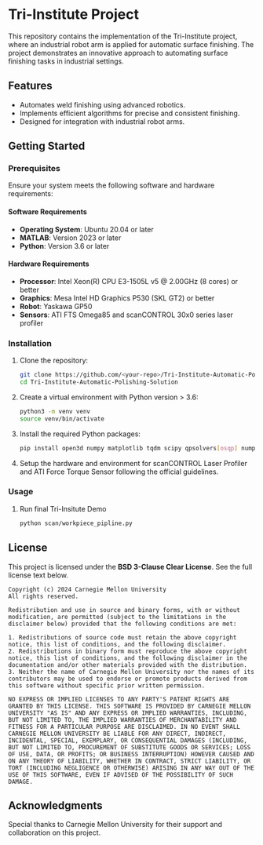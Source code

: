 
# Tri-Institute Project

This repository contains the implementation of the Tri-Institute project, where an industrial robot arm is applied for automatic surface finishing. The project demonstrates an innovative approach to automating surface finishing tasks in industrial settings.

## Features
- Automates weld finishing using advanced robotics.
- Implements efficient algorithms for precise and consistent finishing.
- Designed for integration with industrial robot arms.

## Getting Started

### Prerequisites

Ensure your system meets the following software and hardware requirements:

#### Software Requirements
- **Operating System**: Ubuntu 20.04 or later
- **MATLAB**: Version 2023 or later
- **Python**: Version 3.6 or later

#### Hardware Requirements
- **Processor**: Intel Xeon(R) CPU E3-1505L v5 @ 2.00GHz (8 cores) or better
- **Graphics**: Mesa Intel HD Graphics P530 (SKL GT2) or better
- **Robot**: Yaskawa GP50
- **Sensors**: ATI FTS Omega85 and scanCONTROL 30x0 series laser profiler 


### Installation
1. Clone the repository:
   ```bash
   git clone https://github.com/<your-repo>/Tri-Institute-Automatic-Polishing-Solution.git
   cd Tri-Institute-Automatic-Polishing-Solution
   ```
2. Create a virtual environment with Python version > 3.6:
    ```bash
    python3 -m venv venv
    source venv/bin/activate
    ```
3. Install the required Python packages:
    ```bash
    pip install open3d numpy matplotlib tqdm scipy qpsolvers[osqp] numpy-quaternion ipdb
    ``` 
4. Setup the hardware and environment for scanCONTROL Laser Profiler and ATI Force Torque Sensor following the official guidelines. 


### Usage
1. Run final Tri-Insitute Demo
    ```bash
    python scan/workpiece_pipline.py
    ``` 

## License
This project is licensed under the **BSD 3-Clause Clear License**. See the full license text below.

```
Copyright (c) 2024 Carnegie Mellon University
All rights reserved.

Redistribution and use in source and binary forms, with or without modification, are permitted (subject to the limitations in the disclaimer below) provided that the following conditions are met:

1. Redistributions of source code must retain the above copyright notice, this list of conditions, and the following disclaimer.
2. Redistributions in binary form must reproduce the above copyright notice, this list of conditions, and the following disclaimer in the documentation and/or other materials provided with the distribution.
3. Neither the name of Carnegie Mellon University nor the names of its contributors may be used to endorse or promote products derived from this software without specific prior written permission.

NO EXPRESS OR IMPLIED LICENSES TO ANY PARTY'S PATENT RIGHTS ARE GRANTED BY THIS LICENSE. THIS SOFTWARE IS PROVIDED BY CARNEGIE MELLON UNIVERSITY "AS IS" AND ANY EXPRESS OR IMPLIED WARRANTIES, INCLUDING, BUT NOT LIMITED TO, THE IMPLIED WARRANTIES OF MERCHANTABILITY AND FITNESS FOR A PARTICULAR PURPOSE ARE DISCLAIMED. IN NO EVENT SHALL CARNEGIE MELLON UNIVERSITY BE LIABLE FOR ANY DIRECT, INDIRECT, INCIDENTAL, SPECIAL, EXEMPLARY, OR CONSEQUENTIAL DAMAGES (INCLUDING, BUT NOT LIMITED TO, PROCUREMENT OF SUBSTITUTE GOODS OR SERVICES; LOSS OF USE, DATA, OR PROFITS; OR BUSINESS INTERRUPTION) HOWEVER CAUSED AND ON ANY THEORY OF LIABILITY, WHETHER IN CONTRACT, STRICT LIABILITY, OR TORT (INCLUDING NEGLIGENCE OR OTHERWISE) ARISING IN ANY WAY OUT OF THE USE OF THIS SOFTWARE, EVEN IF ADVISED OF THE POSSIBILITY OF SUCH DAMAGE.
```

## Acknowledgments
Special thanks to Carnegie Mellon University for their support and collaboration on this project.
